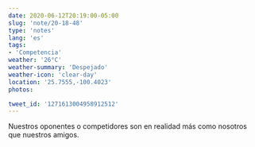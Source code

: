 ```yaml
---
date: 2020-06-12T20:19:00-05:00
slug: 'note/20-18-48'
type: 'notes'
lang: 'es'
tags:
- 'Competencia'
weather: '26°C'
weather-summary: 'Despejado'
weather-icon: 'clear-day'
location: '25.7555,-100.4023'
photos:

tweet_id: '1271613004958912512'
---
```

Nuestros oponentes o competidores son en realidad más como nosotros que nuestros amigos. 